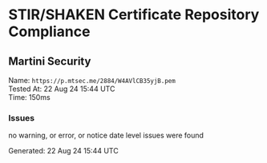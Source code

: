 # STIR/SHAKEN Certificate Repository Compliance

## Martini Security

Name: `https://p.mtsec.me/2884/W4AVlCB35yjB.pem`\
Tested At: 22 Aug 24 15:44 UTC\
Time: 150ms

### Issues

no warning, or error, or notice date level issues were found

Generated: 22 Aug 24 15:44 UTC
